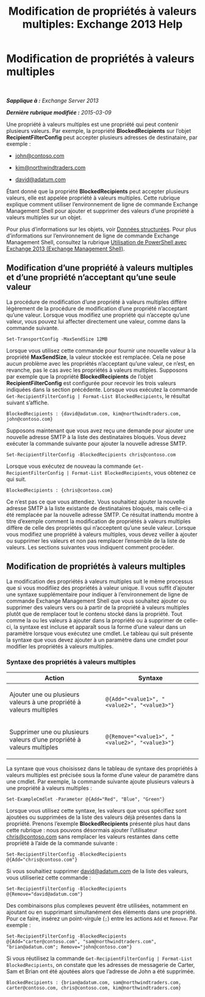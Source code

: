 ﻿---
title: 'Modification de propriétés à valeurs multiples: Exchange 2013 Help'
TOCTitle: Modification de propriétés à valeurs multiples
ms:assetid: dc2c1062-ad79-404b-8da3-5b5798dbb73b
ms:mtpsurl: https://technet.microsoft.com/fr-fr/library/Bb684908(v=EXCHG.150)
ms:contentKeyID: 50479377
ms.date: 05/23/2018
mtps_version: v=EXCHG.150
ms.translationtype: MT
---

# Modification de propriétés à valeurs multiples

 

_**Sapplique à :** Exchange Server 2013_

_**Dernière rubrique modifiée :** 2015-03-09_

Une propriété à valeurs multiples est une propriété qui peut contenir plusieurs valeurs. Par exemple, la propriété **BlockedRecipients** sur l’objet **RecipientFilterConfig** peut accepter plusieurs adresses de destinataire, par exemple :

  - john@contoso.com

  - kim@northwindtraders.com

  - david@adatum.com

Étant donné que la propriété **BlockedRecipients** peut accepter plusieurs valeurs, elle est appelée propriété à valeurs multiples. Cette rubrique explique comment utiliser l’environnement de ligne de commande Exchange Management Shell pour ajouter et supprimer des valeurs d’une propriété à valeurs multiples sur un objet.

Pour plus d’informations sur les objets, voir [Données structurées](https://technet.microsoft.com/fr-fr/library/aa996386\(v=exchg.150\)). Pour plus d’informations sur l’environnement de ligne de commande Exchange Management Shell, consultez la rubrique [Utilisation de PowerShell avec Exchange 2013 (Exchange Management Shell)](https://technet.microsoft.com/fr-fr/library/bb123778\(v=exchg.150\)).

## Modification d’une propriété à valeurs multiples et d’une propriété n’acceptant qu’une seule valeur

La procédure de modification d’une propriété à valeurs multiples diffère légèrement de la procédure de modification d’une propriété n’acceptant qu’une valeur. Lorsque vous modifiez une propriété qui n’accepte qu’une valeur, vous pouvez lui affecter directement une valeur, comme dans la commande suivante.

    Set-TransportConfig -MaxSendSize 12MB

Lorsque vous utilisez cette commande pour fournir une nouvelle valeur à la propriété **MaxSendSize**, la valeur stockée est remplacée. Cela ne pose aucun problème avec les propriétés n’acceptant qu’une valeur, ce n’est, en revanche, pas le cas avec les propriétés à valeurs multiples. Supposons par exemple que la propriété **BlockedRecipients** de l’objet **RecipientFilterConfig** est configurée pour recevoir les trois valeurs indiquées dans la section précédente. Lorsque vous exécutez la commande `Get-RecipientFilterConfig | Format-List BlockedRecipients`, le résultat suivant s’affiche.

    BlockedRecipients : {david@adatum.com, kim@northwindtraders.com, john@contoso.com}

Supposons maintenant que vous avez reçu une demande pour ajouter une nouvelle adresse SMTP à la liste des destinataires bloqués. Vous devez exécuter la commande suivante pour ajouter la nouvelle adresse SMTP.

    Set-RecipientFilterConfig -BlockedRecipients chris@contoso.com

Lorsque vous exécutez de nouveau la commande `Get-RecipientFilterConfig | Format-List BlockedRecipients`, vous obtenez ce qui suit.

    BlockedRecipients : {chris@contoso.com}

Ce n’est pas ce que vous attendiez. Vous souhaitiez ajouter la nouvelle adresse SMTP à la liste existante de destinataires bloqués, mais celle-ci a été remplacée par la nouvelle adresse SMTP. Ce résultat inattendu montre à titre d’exemple comment la modification de propriétés à valeurs multiples diffère de celle des propriétés qui n’acceptent qu’une seule valeur. Lorsque vous modifiez une propriété à valeurs multiples, vous devez veiller à ajouter ou supprimer les valeurs et non pas remplacer l’ensemble de la liste de valeurs. Les sections suivantes vous indiquent comment procéder.

## Modification de propriétés à valeurs multiples

La modification des propriétés à valeurs multiples suit le même processus que si vous modifiiez des propriétés à valeur unique. Il vous suffit d’ajouter une syntaxe supplémentaire pour indiquer à l’environnement de ligne de commande Exchange Management Shell que vous souhaitez ajouter ou supprimer des valeurs vers ou à partir de la propriété à valeurs multiples plutôt que de remplacer tout le contenu stocké dans la propriété. Tout comme la ou les valeurs à ajouter dans la propriété ou à supprimer de celle-ci, la syntaxe est incluse et apparaît sous la forme d’une valeur dans un paramètre lorsque vous exécutez une cmdlet. Le tableau qui suit présente la syntaxe que vous devez ajouter à un paramètre dans une cmdlet pour modifier les propriétés à valeurs multiples.

### Syntaxe des propriétés à valeurs multiples

<table>
<colgroup>
<col style="width: 50%" />
<col style="width: 50%" />
</colgroup>
<thead>
<tr class="header">
<th>Action</th>
<th>Syntaxe</th>
</tr>
</thead>
<tbody>
<tr class="odd">
<td><p>Ajouter une ou plusieurs valeurs à une propriété à valeurs multiples</p></td>
<td><pre><code>@{Add=&quot;&lt;value1&gt;&quot;, &quot;&lt;value2&gt;&quot;, &quot;&lt;value3&gt;&quot;}</code></pre></td>
</tr>
<tr class="even">
<td><p>Supprimer une ou plusieurs valeurs d’une propriété à valeurs multiples</p></td>
<td><pre><code>@{Remove=&quot;&lt;value1&gt;&quot;, &quot;&lt;value2&gt;&quot;, &quot;&lt;value3&gt;&quot;}</code></pre></td>
</tr>
</tbody>
</table>


La syntaxe que vous choisissez dans le tableau de syntaxe des propriétés à valeurs multiples est précisée sous la forme d’une valeur de paramètre dans une cmdlet. Par exemple, la commande suivante ajoute plusieurs valeurs à une propriété à valeurs multiples :

    Set-ExampleCmdlet -Parameter @{Add="Red", "Blue", "Green"}

Lorsque vous utilisez cette syntaxe, les valeurs que vous spécifiez sont ajoutées ou supprimées de la liste des valeurs déjà présentes dans la propriété. Prenons l’exemple **BlockedRecipients** présenté plus haut dans cette rubrique : nous pouvons désormais ajouter l’utilisateur chris@contoso.com sans remplacer les valeurs restantes dans cette propriété à l’aide de la commande suivante :

    Set-RecipientFilterConfig -BlockedRecipients @{Add="chris@contoso.com"}

Si vous souhaitiez supprimer david@adatum.com de la liste des valeurs, vous utiliseriez cette commande :

    Set-RecipientFilterConfig -BlockedRecipients @{Remove="david@adatum.com"}

Des combinaisons plus complexes peuvent être utilisées, notamment en ajoutant ou en supprimant simultanément des éléments dans une propriété. Pour ce faire, insérez un point-virgule (`;`) entre les actions `Add` et `Remove`. Par exemple :

    Set-RecipientFilterConfig -BlockedRecipients @{Add="carter@contoso.com", "sam@northwindtraders.com", "brian@adatum.com"; Remove="john@contoso.com"}

Si vous réutilisez la commande `Get-RecipientFilterConfig | Format-List BlockedRecipients`, on constate que les adresses de messagerie de Carter, Sam et Brian ont été ajoutées alors que l’adresse de John a été supprimée.

    BlockedRecipients : {brian@adatum.com, sam@northwindtraders.com, carter@contoso.com, chris@contoso.com, kim@northwindtraders.com}

